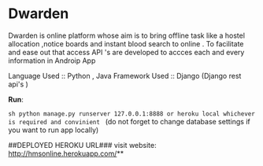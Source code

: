 # Dwarden
Dwarden  is online platform  whose aim is to bring offline task like a hostel allocation ,notice boards and  instant blood search to online . To facilitate and ease out that access API 's are developed to accces each and every information in Androip App

Language Used :: Python , Java
Framework Used :: Django (Django rest api's )

**Run**: 

 ```sh python manage.py runserver 127.0.0.1:8888 or heroku local whichever is required and convinient ```
(do not forget to change database settings if you want to run app locally) 

##DEPLOYED HEROKU URL###
visit website: http://hmsonline.herokuapp.com/**

